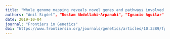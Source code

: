 ```yaml
---
title: "Whole genome mapping reveals novel genes and pathways involved in milk production under heat stress in US Holstein cows"
authors: "Anil Sigdel", "Rostam Abdollahi-Arpanahi", "Ignacio Aguilar" & "Francisco Penagaricano"
date: 2019-10-04
journal: "Frontiers in Genetics"
doi: "https://www.frontiersin.org/journals/genetics/articles/10.3389/fgene.2019.00928/full"
---
```



